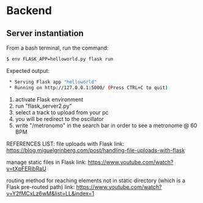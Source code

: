 # Backend

## Server instantiation 

From a bash terminal, run the command:

```bash
$ env FLASK_APP=helloworld.py flask run
```

Expected output:

```bash
 * Serving Flask app "helloworld"
 * Running on http://127.0.0.1:5000/ (Press CTRL+C to quit)
 ```

 1) activate Flask environment
 2) run "flask_server2.py"
 3) select a track to upload from your pc
 4) you will be redirect to the oscillator
 5) write "/metronomo" in the search bar in order to see a metronome @ 60 BPM

REFERENCES LIST:
file uploads with Flask 
link: https://blog.miguelgrinberg.com/post/handling-file-uploads-with-flask

manage static files in Flask
link: https://www.youtube.com/watch?v=tXpFERibRaU

routing method for reaching elements not in static directory (which is a Flask pre-routed path)
link: https://www.youtube.com/watch?v=Y2fMCxLz6wM&list=LL&index=1


